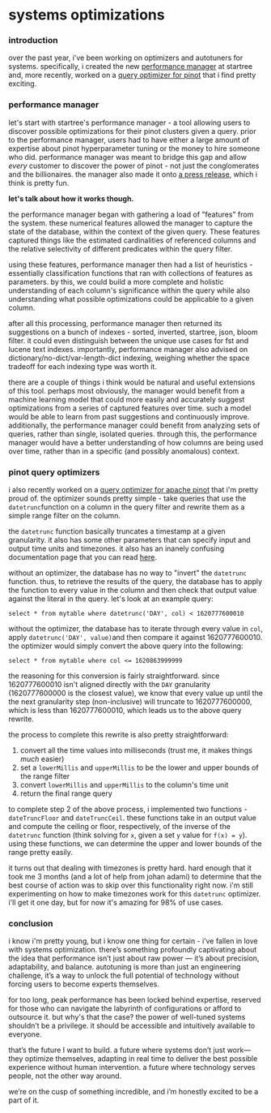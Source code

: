 # systems optimizations

### introduction
over the past year, i've been working on optimizers and autotuners for systems. specifically, i created the new [performance manager](https://startree.ai/resources/automate-real-time-operations) at startree and, more recently, worked on a [query optimizer for pinot](https://github.com/apache/pinot/pull/14385) that i find pretty exciting.

### performance manager
let's start with startree's performance manager - a tool allowing users to discover possible optimizations for their pinot clusters given a query. prior to the performance manager, users had to have either a large amount of expertise about pinot hyperparameter tuning or the money to hire someone who did. performance manager was meant to bridge this gap and allow *every* customer to discover the power of pinot - not just the conglomerates and the billionaires. the manager also made it onto [a press release](https://www.globenewswire.com/news-release/2024/11/20/2984361/0/en/StarTree-Unveils-New-Features-to-Tackle-Data-Management-and-Security-Challenges-for-Scaling-Real-Time-Analytics.html), which i think is pretty fun.

**let's talk about how it works though.**

the performance manager began with gathering a load of "features" from the system. these numerical features allowed the manager to capture the state of the database, within the context of the given query. These features captured things like the estimated cardinalities of referenced columns and the relative selectivity of different predicates within the query filter.

using these features, performance manager then had a list of heuristics - essentially classification functions that ran with collections of features as parameters. by this, we could build a more complete and holistic understanding of each column's significance within the query while also understanding what possible optimizations could be applicable to a given column.

after all this processing, performance manager then returned its suggestions on a bunch of indexes - sorted, inverted, startree, json, bloom filter. it could even distinguish between the unique use cases for fst and lucene text indexes. importantly, performance manager also advised on dictionary/no-dict/var-length-dict indexing, weighing whether the space tradeoff for each indexing type was worth it.

there are a couple of things i think would be natural and useful extensions of this tool. perhaps most obviously, the manager would benefit from a machine learning model that could more easily and accurately suggest optimizations from a series of captured features over time. such a model would be able to learn from past suggestions and continuously improve. additionally, the performance manager could benefit from analyzing sets of queries, rather than single, isolated queries. through this, the performance manager would have a better understanding of how columns are being used over time, rather than in a specific (and possibly anomalous) context.

### pinot query optimizers
i also recently worked on a [query optimizer for apache pinot](https://github.com/apache/pinot/pull/14385) that i'm pretty proud of. the optimizer sounds pretty simple - take queries that use the `datetrunc`function on a column in the query filter and rewrite them as a simple range filter on the column.

the `datetrunc` function basically truncates a timestamp at a given granularity. it also has some other parameters that can specify input and output time units and timezones. it also has an inanely confusing documentation page that you can read [here](https://docs.pinot.apache.org/configuration-reference/functions/datetrunc).

without an optimizer, the database has no way to "invert" the `datetrunc` function. thus, to retrieve the results of the query, the database has to apply the function to every value in the column and then check that output value against the literal in the query.
let's look at an example query:
```
select * from mytable where datetrunc('DAY', col) < 1620777600010
```
without the optimizer, the database has to iterate through every value in `col`, apply `datetrunc('DAY', value)`and then compare it against 1620777600010. the optimizer would simply convert the above query into the following:
```
select * from mytable where col <= 1620863999999
```
the reasoning for this conversion is fairly straightforward. since 1620777600010 isn't aligned directly with the `DAY` granularity (1620777600000 is the closest value), we know that every value up until the the next granularity step (non-inclusive) will truncate to 1620777600000, which is less than 1620777600010, which leads us to the above query rewrite.

the process to complete this rewrite is also pretty straightforward:
1. convert all the time values into milliseconds (trust me, it makes things *much* easier)
2. set a `lowerMillis` and `upperMillis` to be the lower and upper bounds of the range filter
3. convert `lowerMillis` and `upperMillis` to the column's time unit
4. return the final range query

to complete step 2 of the above process, i implemented two functions - `dateTruncFloor` and `dateTruncCeil`. these functions take in an output value and compute the ceiling or floor, respectively, of the inverse of the `datetrunc` function (think solving for `x`, given a set `y` value for `f(x) = y`). using these functions, we can determine the upper and lower bounds of the range pretty easily.

it turns out that dealing with timezones is pretty hard. hard enough that it took me 3 months (and a lot of help from johan adami) to determine that the best course of action was to skip over this functionality right now. i'm still experimenting on how to make timezones work for this `datetrunc` optimizer. i'll get it one day, but for now it's amazing for 98% of use cases.

### conclusion
i know i'm pretty young, but i know one thing for certain - i’ve fallen in love with systems optimization. there’s something profoundly captivating about the idea that performance isn’t just about raw power — it’s about precision, adaptability, and balance. autotuning is more than just an engineering challenge, it’s a way to unlock the full potential of technology without forcing users to become experts themselves.

for too long, peak performance has been locked behind expertise, reserved for those who can navigate the labyrinth of configurations or afford to outsource it. but why's that the case? the power of well-tuned systems shouldn’t be a privilege. it should be accessible and intuitively available to everyone.

that’s the future I want to build. a future where systems don’t just work—they optimize themselves, adapting in real time to deliver the best possible experience without human intervention. a future where technology serves people, not the other way around.

we’re on the cusp of something incredible, and i’m honestly excited to be a part of it.
